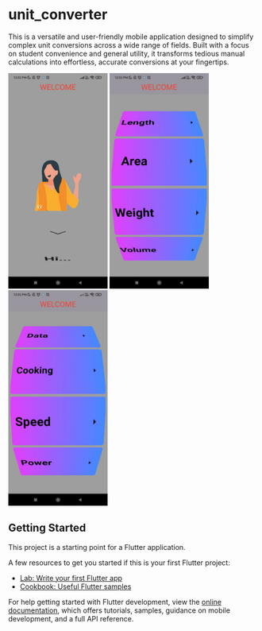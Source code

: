# unit_converter

This is a versatile and user-friendly mobile application designed to simplify complex unit conversions across a wide range of fields. Built with a focus on student convenience and general utility, it transforms tedious manual calculations into effortless, accurate conversions at your fingertips.


<img src="assets/images/img6.jpg" alt="Main screen of the Unit Converter app showing conversion categories" width="200" /> <img src="assets/images/img1.jpg" alt="Main screen of the Unit Converter app showing conversion categories" width="200" /> <img src="assets/images/img2.jpg" alt="Main screen of the Unit Converter app showing conversion categories" width="200" />

## Getting Started

This project is a starting point for a Flutter application.

A few resources to get you started if this is your first Flutter project:

- [Lab: Write your first Flutter app](https://docs.flutter.dev/get-started/codelab)
- [Cookbook: Useful Flutter samples](https://docs.flutter.dev/cookbook)

For help getting started with Flutter development, view the
[online documentation](https://docs.flutter.dev/), which offers tutorials,
samples, guidance on mobile development, and a full API reference.
